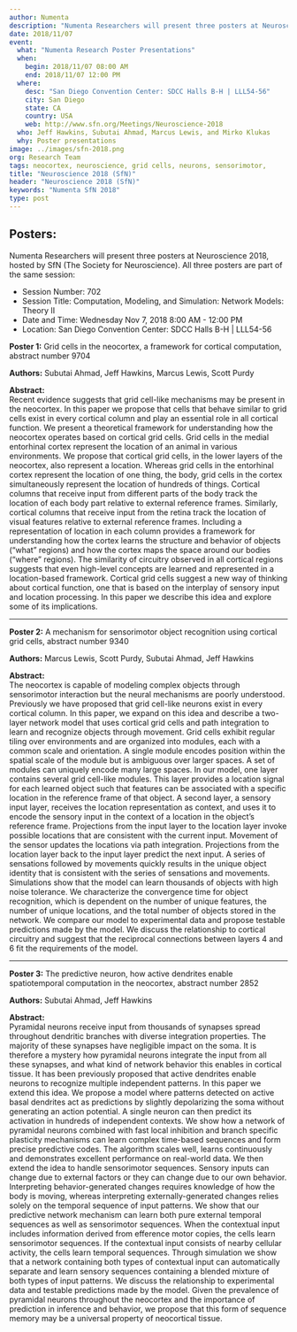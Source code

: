 ```yaml
---
author: Numenta
description: "Numenta Researchers will present three posters at Neuroscience 2018, hosted by SfN (The Society for Neuroscience). Poster topics include grid cells in the neocortex, a mechanism for sensorimotor object recognition using cortical grid cells, and the predictive neuron."
date: 2018/11/07
event:
  what: "Numenta Research Poster Presentations"
  when:
    begin: 2018/11/07 08:00 AM
    end: 2018/11/07 12:00 PM
  where:
    desc: "San Diego Convention Center: SDCC Halls B-H | LLL54-56"
    city: San Diego
    state: CA
    country: USA
    web: http://www.sfn.org/Meetings/Neuroscience-2018
  who: Jeff Hawkins, Subutai Ahmad, Marcus Lewis, and Mirko Klukas
  why: Poster presentations
image: ../images/sfn-2018.png
org: Research Team
tags: neocortex, neuroscience, grid cells, neurons, sensorimotor,
title: "Neuroscience 2018 (SfN)"
header: "Neuroscience 2018 (SfN)"
keywords: "Numenta SfN 2018"
type: post
---
```


## Posters:

Numenta Researchers will present three posters at Neuroscience 2018, hosted by SfN (The Society for Neuroscience). All three posters are part of the same session:

* Session Number: 702
* Session Title: Computation, Modeling, and Simulation: Network Models: Theory II
* Date and Time: Wednesday Nov 7, 2018 8:00 AM - 12:00 PM
* Location: San Diego Convention Center: SDCC Halls B-H | LLL54-56




**Poster 1:** Grid cells in the neocortex, a framework for cortical computation, abstract number 9704

**Authors:** Subutai Ahmad, Jeff Hawkins, Marcus Lewis, Scott Purdy

**Abstract:** <br/>
Recent evidence suggests that grid cell-like mechanisms may be present in the neocortex. In this paper we propose that cells that behave similar to grid cells exist in every cortical column and play an essential role in all cortical function. We present a theoretical framework for understanding how the neocortex operates based on cortical grid cells. Grid cells in the medial entorhinal cortex represent the location of an animal in various environments. We propose that cortical grid cells, in the lower layers of the neocortex, also represent a location. Whereas grid cells in the entorhinal cortex represent the location of one thing, the body, grid cells in the cortex simultaneously represent the location of hundreds of things. Cortical columns that receive input from different parts of the body track the location of each body part relative to external reference frames. Similarly, cortical columns that receive input from the retina track the location of visual features relative to external reference frames. Including a representation of location in each column provides a framework for understanding how the cortex learns the structure and behavior of objects (“what” regions) and how the cortex maps the space around our bodies (“where” regions). The similarity of circuitry observed in all cortical regions suggests that even high-level concepts are learned and represented in a location-based framework. Cortical grid cells suggest a new way of thinking about cortical function, one that is based on the interplay of sensory input and location processing. In this paper we describe this idea and explore some of its implications.

<hr>

**Poster 2:** A mechanism for sensorimotor object recognition using cortical grid cells, abstract number 9340

**Authors:** Marcus Lewis, Scott Purdy, Subutai Ahmad, Jeff Hawkins

**Abstract:** <br/>
The neocortex is capable of modeling complex objects through sensorimotor interaction but the neural mechanisms are poorly understood. Previously we have proposed that grid cell-like neurons exist in every cortical column. In this paper, we expand on this idea and describe a two-layer network model that uses cortical grid cells and path integration to learn and recognize objects through movement. Grid cells exhibit regular tiling over environments and are organized into modules, each with a common scale and orientation. A single module encodes position within the spatial scale of the module but is ambiguous over larger spaces. A set of modules can uniquely encode many large spaces. In our model, one layer contains several grid cell-like modules. This layer provides a location signal for each learned object such that features can be associated with a specific location in the reference frame of that object. A second layer, a sensory input layer, receives the location representation as context, and uses it to encode the sensory input in the context of a location in the object’s reference frame. Projections from the input layer to the location layer invoke possible locations that are consistent with the current input. Movement of the sensor updates the locations via path integration. Projections from the location layer back to the input layer predict the next input. A series of sensations followed by movements quickly results in the unique object identity that is consistent with the series of sensations and movements. Simulations show that the model can learn thousands of objects with high noise tolerance. We characterize the convergence time for object recognition, which is dependent on the number of unique features, the number of unique locations, and the total number of objects stored in the network. We compare our model to experimental data and propose testable predictions made by the model. We discuss the relationship to cortical circuitry and suggest that the reciprocal connections between layers 4 and 6 fit the requirements of the model.

<hr>

**Poster 3:** The predictive neuron, how active dendrites enable spatiotemporal computation in the neocortex, abstract number 2852

**Authors:** Subutai Ahmad, Jeff Hawkins

**Abstract:** <br/>
Pyramidal neurons receive input from thousands of synapses spread throughout dendritic branches with diverse integration properties. The majority of these synapses have negligible impact on the soma. It is therefore a mystery how pyramidal neurons integrate the input from all these synapses, and what kind of network behavior this enables in cortical tissue. It has been previously proposed that active dendrites enable neurons to recognize multiple independent patterns. In this paper we extend this idea. We propose a model where patterns detected on active basal dendrites act as predictions by slightly depolarizing the soma without generating an action potential. A single neuron can then predict its activation in hundreds of independent contexts. We show how a network of pyramidal neurons combined with fast local inhibition and branch specific plasticity mechanisms can learn complex time-based sequences and form precise predictive codes. The algorithm scales well, learns continuously and demonstrates excellent performance on real-world data. We then extend the idea to handle sensorimotor sequences. Sensory inputs can change due to external factors or they can change due to our own behavior. Interpreting behavior-generated changes requires knowledge of how the body is moving, whereas interpreting externally-generated changes relies solely on the temporal sequence of input patterns. We show that our predictive network mechanism can learn both pure external temporal sequences as well as sensorimotor sequences. When the contextual input includes information derived from efference motor copies, the cells learn sensorimotor sequences. If the contextual input consists of nearby cellular activity, the cells learn temporal sequences. Through simulation we show that a network containing both types of contextual input can automatically separate and learn sensory sequences containing a blended mixture of both types of input patterns. We discuss the relationship to experimental data and testable predictions made by the model. Given the prevalence of pyramidal neurons throughout the neocortex and the importance of prediction in inference and behavior, we propose that this form of sequence memory may be a universal property of neocortical tissue.
